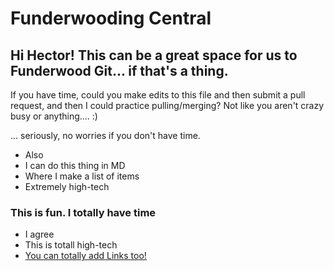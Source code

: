# Funderwooding Central

## Hi Hector! This can be a great space for us to Funderwood Git... if that's a thing.

If you have time, could you make edits to this file and then submit a pull request, and then I could practice pulling/merging? Not like you aren't crazy busy or anything.... :)

... seriously, no worries if you don't have time.

* Also
* I can do this thing in MD
* Where I make a list of items
* Extremely high-tech

### This is fun. I totally have time
* I agree
* This is totall high-tech
* [You can totally add Links too!](https://github.com/adam-p/markdown-here/wiki/Markdown-Cheatsheet)
